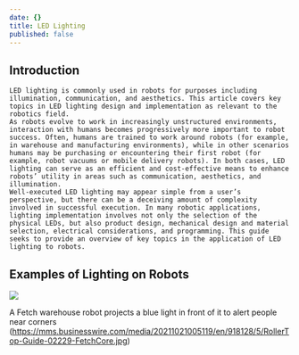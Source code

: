 ```yaml
---
date: {}
title: LED Lighting
published: false
---
```

## Introduction
	LED lighting is commonly used in robots for purposes including illumination, communication, and aesthetics. This article covers key topics in LED lighting design and implementation as relevant to the robotics field.
	As robots evolve to work in increasingly unstructured environments, interaction with humans becomes progressively more important to robot success. Often, humans are trained to work around robots (for example, in warehouse and manufacturing environments), while in other scenarios humans may be purchasing or encountering their first robot (for example, robot vacuums or mobile delivery robots). In both cases, LED lighting can serve as an efficient and cost-effective means to enhance robots’ utility in areas such as communication, aesthetics, and illumination. 
	Well-executed LED lighting may appear simple from a user’s perspective, but there can be a deceiving amount of complexity involved in successful execution. In many robotic applications, lighting implementation involves not only the selection of the physical LEDs, but also product design, mechanical design and material selection, electrical considerations, and programming. This guide seeks to provide an overview of key topics in the application of LED lighting to robots.
    
## Examples of Lighting on Robots
![]({{site.baseurl}}wiki/actuation/assets/fetch_robot.png)

A Fetch warehouse robot projects a blue light in front of it to alert people near corners (https://mms.businesswire.com/media/20211021005119/en/918128/5/RollerTop-Guide-02229-FetchCore.jpg)
